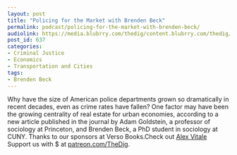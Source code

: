 ```yaml
---
layout: post
title: "Policing for the Market with Brenden Beck"
permalink: podcast/policing-for-the-market-with-brenden-beck/
audiolink: https://media.blubrry.com/thedig/content.blubrry.com/thedig/The_Dig_-_EP_63_-_Beck.mp3
post_id: 637
categories: 
- Criminal Justice
- Economics
- Transportation and Cities
tags: 
- Brenden Beck
---
```


Why have the size of American police departments grown so dramatically in recent decades, even as crime rates have fallen? One factor may have been the growing centrality of real estate for urban economies, according to a new article published in the journal by Adam Goldstein, a professor of sociology at Princeton, and Brenden Beck, a PhD student in sociology at CUNY. Thanks to our sponsors at Verso Books.Check out [Alex Vitale](versobooks.com/books/2426-the-end-of-policing) Support us with $ at [patreon.com/TheDig](patreon.com/TheDig).